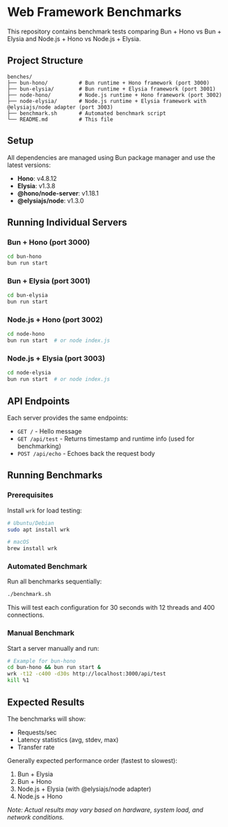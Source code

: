 # Web Framework Benchmarks

This repository contains benchmark tests comparing Bun + Hono vs Bun + Elysia and Node.js + Hono vs Node.js + Elysia.

## Project Structure

```
benches/
├── bun-hono/          # Bun runtime + Hono framework (port 3000)
├── bun-elysia/        # Bun runtime + Elysia framework (port 3001)
├── node-hono/         # Node.js runtime + Hono framework (port 3002)
├── node-elysia/       # Node.js runtime + Elysia framework with @elysiajs/node adapter (port 3003)
├── benchmark.sh       # Automated benchmark script
└── README.md          # This file
```

## Setup

All dependencies are managed using Bun package manager and use the latest versions:

- **Hono**: v4.8.12
- **Elysia**: v1.3.8
- **@hono/node-server**: v1.18.1
- **@elysiajs/node**: v1.3.0

## Running Individual Servers

### Bun + Hono (port 3000)
```bash
cd bun-hono
bun run start
```

### Bun + Elysia (port 3001)
```bash
cd bun-elysia
bun run start
```

### Node.js + Hono (port 3002)
```bash
cd node-hono
bun run start  # or node index.js
```

### Node.js + Elysia (port 3003)
```bash
cd node-elysia
bun run start  # or node index.js
```

## API Endpoints

Each server provides the same endpoints:

- `GET /` - Hello message
- `GET /api/test` - Returns timestamp and runtime info (used for benchmarking)
- `POST /api/echo` - Echoes back the request body

## Running Benchmarks

### Prerequisites

Install `wrk` for load testing:

```bash
# Ubuntu/Debian
sudo apt install wrk

# macOS
brew install wrk
```

### Automated Benchmark

Run all benchmarks sequentially:

```bash
./benchmark.sh
```

This will test each configuration for 30 seconds with 12 threads and 400 connections.

### Manual Benchmark

Start a server manually and run:

```bash
# Example for bun-hono
cd bun-hono && bun run start &
wrk -t12 -c400 -d30s http://localhost:3000/api/test
kill %1
```

## Expected Results

The benchmarks will show:
- Requests/sec
- Latency statistics (avg, stdev, max)
- Transfer rate

Generally expected performance order (fastest to slowest):
1. Bun + Elysia
2. Bun + Hono  
3. Node.js + Elysia (with @elysiajs/node adapter)
4. Node.js + Hono

*Note: Actual results may vary based on hardware, system load, and network conditions.*